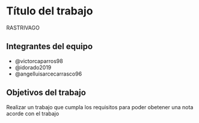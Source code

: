 # Título del trabajo
RASTRIVAGO

## Integrantes del equipo
- @victorcaparros98
- @idorado2019
- @angelluisarcecarrasco96

## Objetivos del trabajo

Realizar un trabajo que cumpla los requisitos para poder obetener una nota acorde con el trabajo
